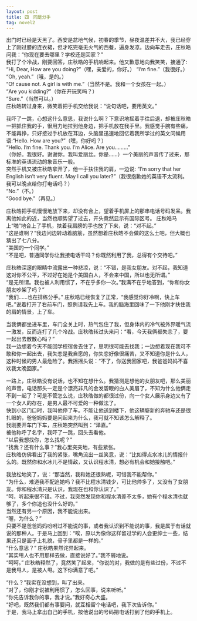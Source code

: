 ```yaml
---
layout: post
title: 四　同是分手
tag: novel2
---
```


出门时已经是天黑了。西安是盆地气候，初春的季节，昼夜温差并不大，我已经穿上了刚过膝的连衣裙，但才吃完毫无火气的西餐，遍身发凉。边向车走去，庄秋皓问我：“你现在要去哪里？学校还是回家？”<br />
我打了个冷战，刚要回答，庄秋皓的手机响起来。他又歉意地向我笑笑，接通了: “Hi, Dear, How are you doing?”（嘿，亲爱的，你好。）
“I’m fine.”（我很好。）<br />
“Oh, yeah.”（哦，是的。）<br />
“Of cause not. A girl is with me.”（当然不是。我和一个女孩在一起。）<br />
“Are you kidding?”（你在开玩笑吗？）<br />
“Sure.”（当然可以。）<br />
庄秋皓转过身来，微笑着把手机交给我说：“说句话吧，要用英文。” 

我吓了一跳，心想这什么意思，我说什么啊？下意识地摇着手往后退，却被庄秋皓一把抓住我的手，很用力地拉到他身边，把手机放在我手里。我感觉手腕有些痛，不能再挣，只好接过手机放在耳边，头脑里迅速地回忆着我所学过的英文问候用语:“Hello. How are you?”（嘿，你好吗？）<br />
“Hello. I’m fine. Thank you. I’m Alice. Are you………” <br />（你好。我很好。谢谢你。我叫爱丽丝。你是……）一个美丽的声音传了过来，那标准的英语流动的象音乐一般。<br />
突然手机又被庄秋皓拿开了，他一手扶住我的肩，一边说: “I’m sorry that her English isn’t very fluent. May I call you later?”（我很抱歉她的英语不太流利。我可以晚点给你打电话吗？）<br />
“No.”（不。）<br />
“Good bye.”（再见。）

庄秋皓把手机慢慢地放下来，却没有合上，望着手机屏上的那串电话号码发呆。我离他如此的近，当然也顺势望了过去，开头竟然显示有国际区号。
庄秋皓马上“啪”地合上了手机，扶着我肩膀的手也放了下来，说：“对不起。”<br />
“这是谁啊？”我边问边转动着脑筋，虽然想着庄秋皓不会做的这么土吧，但大概也猜出了七八分。<br />
“美国的一个同学。”<br />
“不是吧，普通同学你让我接电话干吗？你既然利用了我，总得有个交待吧。”

庄秋皓深邃的眼睛中流露出一种悲凉，说：“不错，是我女朋友。对不起，我知道这对你不公平，不过好在她是个美国白人，不会来中国，所以也无所谓。”<br />
“是无所谓。我也被人利用惯了，不在乎多你一次。”我满不在乎地答到，“你和你女朋友吵架了吗？”<br />
“我们……也在排练分手。” 庄秋皓已经恢复了正常，“我感觉你好冷啊，快上车吧。”说着打开了右前车门，照例请我先上车。我的脑海里回味了一下他刚才扶住我的肩的情景，上了车。

当我俩都坐进车里，车门全关上时，热气包住了我，但身体内的冷气被外界暖气流一激发，反而连打了几个冷战。庄秋皓转过头来问：“看，今天我俩都失恋了，要一起出去散散心吗？”<br />
我一边想着今天不能回学校宿舍去住了，思明很可能去找我；一边想着现在我可不敢和你一起出去，我失恋是我自愿的，你失恋好像很痛苦，又不知道你是什么人，这种时候的男人最危险了。我摇摇头说：“不了，你送我回家吧，我爸爸妈妈不喜欢我太晚回家。”

一路上，庄秋皓没有说话，也不知在想什么。我猜测是想他的女朋友吧，那么美丽的声音，电话那头一定是个漂亮非凡的金发碧眼的白人美眉了，不知为什么他俩走不到一起了？可是不管怎么说，庄秋皓做的都很过份，向一个女人展示身边又有了一个女人的存在，是男人最不可爱的一种做法了。<br />
快到小区门口时，我叫他停了车。不能让他送到楼下，他这辆崭新的奔驰车还是很扎眼的，爸爸妈妈要是问起来为什么，我可就不知该怎么解释了。<br />
我刚要开车门下车，庄秋皓突然叫到：“泽嘉。”<br />
被他称呼了名字，我吓了一跳，回头去看他。<br />
“以后我想找你，怎么找呢？”<br />
“找我？还有什么事？”我心里突突地，有些紧张。<br />
庄秋皓仿佛看出了我的紧张，嘴角流出一丝笑意，说：“比如得点水冰儿的情报什么的。既然你和水冰儿不是情敌，又认识程水清，想必有机会和她接触吧。”

我放松地笑了，说：“那当然，我和她还很熟呢，可惜我不能帮你。”<br />
“为什么，难道我不配追她吗？我不比程水清钱少，可比他帅多了，又没有了女朋友。你和程水清只是认识，我现在也和你认识了。” <br />
“呵，听起来很不错。不过，我突然发现你和程水清差不太多，她有个程水清也就够了，多个你追也没什么好的。” <br />当然还有另一个原因，我不能说出来。<br />
“喔，为什么？”<br />
只要不是爸爸妈妈吩咐过不能说的事，或者我认识到不能说的事，我是属于有话就说的那种人。于是马上回到：“唉，原以为像你这样留过学的人会更绅士一些，结果还只是面子上礼貌，骨子里都是一样的。”<br />
“什么意思？” 庄秋皓果然诧异起来。<br />
“其实甩人也不用那样去做，直接说好了。”我不屑地说。<br />
“呵呵。” 庄秋皓释然了，竟然笑了起来，“你说的对，我做的是有些过份，不过不是我甩人，是被人甩。这下你满意了吧。”

“什么？”我实在没想到，叫了出来。<br />
“对了，你刚才说被利用惯了，怎么回事，说来听听。”<br />
“你先告诉我你的事，我才说。”我好奇心大盛。<br />
“好吧，既然我们都有事要问，就互相留个电话吧，我下次告诉你。”<br />
于是，我马上拿出自己的手机，按他说出的号码把电话打到了他的手机上。
